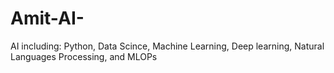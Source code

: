 # Amit-AI-
AI including: Python, Data Scince, Machine Learning, Deep learning, Natural Languages Processing, and MLOPs   
